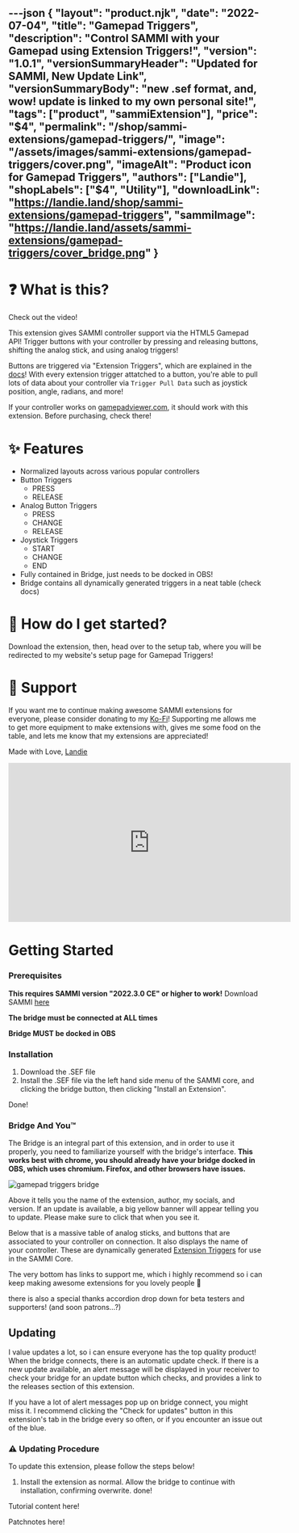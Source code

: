 ---json
{
  "layout": "product.njk",
  "date": "2022-07-04",
  "title": "Gamepad Triggers",
  "description": "Control SAMMI with your Gamepad using Extension Triggers!",
  "version": "1.0.1",
  "versionSummaryHeader": "Updated for SAMMI, New Update Link",
  "versionSummaryBody": "new .sef format, and, wow! update is linked to my own personal site!",
  "tags": ["product", "sammiExtension"],
  "price": "$4",
  "permalink": "/shop/sammi-extensions/gamepad-triggers/",
  "image": "/assets/images/sammi-extensions/gamepad-triggers/cover.png",
  "imageAlt": "Product icon for Gamepad Triggers",
  "authors": ["Landie"],
  "shopLabels": ["$4", "Utility"],
  "downloadLink": "https://landie.land/shop/sammi-extensions/gamepad-triggers",
  "sammiImage": "https://landie.land/assets/sammi-extensions/gamepad-triggers/cover_bridge.png"
}
---

<!--overview start-->

❓ What is this?
===============

Check out the video!

This extension gives SAMMI controller support via the HTML5 Gamepad API! Trigger buttons with your controller by pressing and releasing buttons, shifting the analog stick, and using analog triggers!

Buttons are triggered via "Extension Triggers", which are explained in the [docs](#documentation)! With every extension trigger attatched to a button, you're able to pull lots of data about your controller via `Trigger Pull Data` such as joystick position, angle, radians, and more!

If your controller works on [gamepadviewer.com](https://gamepadviewer.com), it should work with this extension. Before purchasing, check there!

✨ Features
==========

* Normalized layouts across various popular controllers
* Button Triggers
    * PRESS
    * RELEASE
* Analog Button Triggers
    * PRESS
    * CHANGE
    * RELEASE
* Joystick Triggers
    * START
    * CHANGE
    * END
* Fully contained in Bridge, just needs to be docked in OBS!
* Bridge contains all dynamically generated triggers in a neat table (check docs)

🌟 How do I get started?
========================

Download the extension, then, head over to the setup tab, where you will be redirected to my website's setup page for Gamepad Triggers!

💚 Support
==========

If you want me to continue making awesome SAMMI extensions for everyone, please consider donating to my [Ko-Fi](https://ko-fi.com/landie)! Supporting me allows me to get more equipment to make extensions with, gives me some food on the table, and lets me know that my extensions are appreciated!

Made with Love, [Landie](https://landie.land)

<!--overview end-->
<!-- more -->
<!--Overview Right Side start-->

<iframe width="560" height="315" src="https://www.youtube.com/embed/bvlmrJWKJJ0"
                                            title="YouTube video player" frameborder="0"
                                            allow="accelerometer; autoplay; clipboard-write; encrypted-media; gyroscope; picture-in-picture; web-share"
                                            allowfullscreen></iframe>

<!--Overview Right Side end-->
<!-- more -->
<!--setup start-->

Getting Started
===============

### Prerequisites

**This requires SAMMI version "2022.3.0 CE" or higher to work!** Download SAMMI [here](https://sammi.solutions/docs/download)

**The bridge must be connected at ALL times**

**Bridge MUST be docked in OBS**

### Installation

1.  Download the .SEF file
2.  Install the .SEF file via the left hand side menu of the SAMMI core, and clicking the bridge button, then clicking "Install an Extension".

Done!

### Bridge And You™

The Bridge is an integral part of this extension, and in order to use it properly, you need to familiarize yourself with the bridge's interface. **This works best with chrome, you should already have your bridge docked in OBS, which uses chromium. Firefox, and other browsers have issues.**

![gamepad triggers bridge](./gamepad-triggers-docs-1.png)

Above it tells you the name of the extension, author, my socials, and version. If an update is available, a big yellow banner will appear telling you to update. Please make sure to click that when you see it.

Below that is a massive table of analog sticks, and buttons that are associated to your controller on connection. It also displays the name of your controller. These are dynamically generated [Extension Triggers](./gamepad-triggers.html#documentation) for use in the SAMMI Core.

The very bottom has links to support me, which i highly recommend so i can keep making awesome extensions for you lovely people 💚

there is also a special thanks accordion drop down for beta testers and supporters! (and soon patrons...?)

Updating
--------

I value updates a lot, so i can ensure everyone has the top quality product! When the bridge connects, there is an automatic update check. If there is a new update available, an alert message will be displayed in your receiver to check your bridge for an update button which checks, and provides a link to the releases section of this extension.

If you have a lot of alert messages pop up on bridge connect, you might miss it. I recommend clicking the "Check for updates" button in this extension's tab in the bridge every so often, or if you encounter an issue out of the blue.

### ⚠ Updating Procedure

To update this extension, please follow the steps below!

1.  Install the extension as normal. Allow the bridge to continue with installation, confirming overwrite. done!

<!--setup end-->
<!-- more -->
<!--tutorials start-->

Tutorial content here!

<!--tutorials end-->
<!-- more -->
<!--patchnotes start-->

Patchnotes here!

<!--patchnotes end-->

